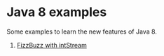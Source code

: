 # Java 8 examples

Some examples to learn the new features of Java 8.

1. [FizzBuzz with intStream](fizzBuzz-with-intStream/src/main/java/br/edu/java8/intstream/FizzBuzz.java#L27)
